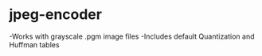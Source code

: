 # jpeg-encoder
-Works with grayscale .pgm image files
-Includes default Quantization and Huffman tables
